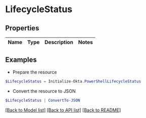 # LifecycleStatus
## Properties

Name | Type | Description | Notes
------------ | ------------- | ------------- | -------------

## Examples

- Prepare the resource
```powershell
$LifecycleStatus = Initialize-Okta.PowerShellLifecycleStatus 
```

- Convert the resource to JSON
```powershell
$LifecycleStatus | ConvertTo-JSON
```

[[Back to Model list]](../README.md#documentation-for-models) [[Back to API list]](../README.md#documentation-for-api-endpoints) [[Back to README]](../README.md)


